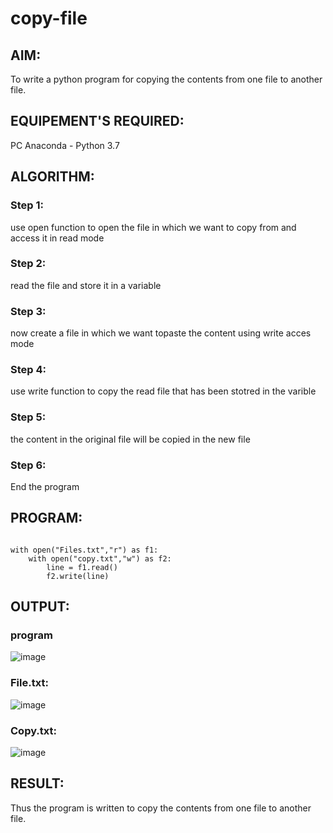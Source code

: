 # copy-file
## AIM:
To write a python program for copying the contents from one file to another file.
## EQUIPEMENT'S REQUIRED: 
PC
Anaconda - Python 3.7
## ALGORITHM: 
### Step 1:
use open function to open the file in which we want to copy from and access it in read mode
### Step 2: 
 read the file and store it in a variable
### Step 3: 
now create a file in which we want topaste the content using write acces mode
### Step 4:  
use write function to copy the read file that has been stotred in the varible
### Step 5: 
the content in the original file will be copied in the new file
### Step 6: 
End the program
## PROGRAM:
```

with open("Files.txt","r") as f1:
    with open("copy.txt","w") as f2:
        line = f1.read()
        f2.write(line)
```
## OUTPUT:
### program

![image](https://github.com/BHARATHNATRAJAN/copy-file/assets/147473529/62c074e0-958a-4860-95c0-aac29d3e5491)
### File.txt:

![image](https://github.com/BHARATHNATRAJAN/copy-file/assets/147473529/46f25551-b0c2-498a-a252-c35ea6fcca29)
### Copy.txt:

![image](https://github.com/BHARATHNATRAJAN/copy-file/assets/147473529/7ed09d36-8cee-4dcf-abaf-6cd3e8ccfe42)


## RESULT:
Thus the program is written to copy the contents from one file to another file.
